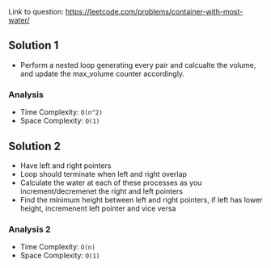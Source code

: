 Link to question: https://leetcode.com/problems/container-with-most-water/

## Solution 1

- Perform a nested loop generating every pair and calcualte the volume, and update the max_volume counter accordingly.

### Analysis

- Time Complexity: `O(n^2)`
- Space Complexity: `O(1)`

## Solution 2

- Have left and right pointers
- Loop should terminate when left and right overlap
- Calculate the water at each of these processes as you increment/decremenet the right and left pointers
- Find the minimum height between left and right pointers, if left has lower height, incremenent left pointer and vice versa

### Analysis 2

- Time Complexity: `O(n)`
- Space Complexity: `O(1)`
